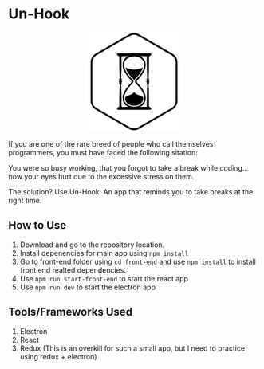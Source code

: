 # Un-Hook

<div align="center">
    <img src="./assets/img/logo-black.png" style="width: 200px" />
</div>

If you are one of the rare breed of people who call themselves programmers, you must have faced the following sitation:

You were so busy working, that you forgot to take a break while coding... now your eyes hurt due to the excessive stress on them.

The solution? Use Un-Hook. An app that reminds you to take breaks at the right time.

## How to Use

1. Download and go to the repository location.
2. Install depenencies for main app using `npm install`
3. Go to front-end folder using `cd front-end` and use `npm install` to install front end realted dependencies.
4. Use `npm run start-front-end` to start the react app
5. Use `npm run dev` to start the electron app

## Tools/Frameworks Used

1. Electron
2. React
3. Redux (This is an overkill for such a small app, but I need to practice using redux + electron)
